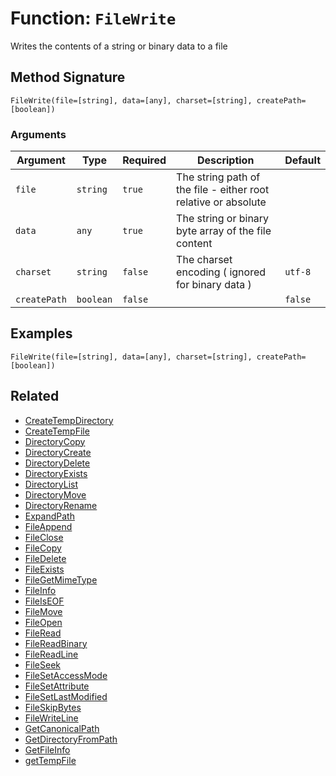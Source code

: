 [comment]: # (Note: This documentation is generated dynamically in the build process.  To modify the contents, change the javadoc on the _invoke method of the BIF class)

# Function: `FileWrite`

Writes the contents of a string or binary data to a file

## Method Signature
```
FileWrite(file=[string], data=[any], charset=[string], createPath=[boolean])
```
### Arguments

| Argument | Type | Required | Description | Default |
|----------|------|----------|-------------|---------|
| `file` | `string` | `true` | The string path of the file - either root relative or absolute |  |
| `data` | `any` | `true` | The string or binary byte array of the file content |  |
| `charset` | `string` | `false` | The charset encoding ( ignored for binary data ) | `utf-8` |
| `createPath` | `boolean` | `false` |  | `false` |

## Examples

```
FileWrite(file=[string], data=[any], charset=[string], createPath=[boolean])
```

## Related
  * [CreateTempDirectory](./CreateTempDirectory.md)
  * [CreateTempFile](./CreateTempFile.md)
  * [DirectoryCopy](./DirectoryCopy.md)
  * [DirectoryCreate](./DirectoryCreate.md)
  * [DirectoryDelete](./DirectoryDelete.md)
  * [DirectoryExists](./DirectoryExists.md)
  * [DirectoryList](./DirectoryList.md)
  * [DirectoryMove](./DirectoryMove.md)
  * [DirectoryRename](./DirectoryRename.md)
  * [ExpandPath](./ExpandPath.md)
  * [FileAppend](./FileAppend.md)
  * [FileClose](./FileClose.md)
  * [FileCopy](./FileCopy.md)
  * [FileDelete](./FileDelete.md)
  * [FileExists](./FileExists.md)
  * [FileGetMimeType](./FileGetMimeType.md)
  * [FileInfo](./FileInfo.md)
  * [FileIsEOF](./FileIsEOF.md)
  * [FileMove](./FileMove.md)
  * [FileOpen](./FileOpen.md)
  * [FileRead](./FileRead.md)
  * [FileReadBinary](./FileReadBinary.md)
  * [FileReadLine](./FileReadLine.md)
  * [FileSeek](./FileSeek.md)
  * [FileSetAccessMode](./FileSetAccessMode.md)
  * [FileSetAttribute](./FileSetAttribute.md)
  * [FileSetLastModified](./FileSetLastModified.md)
  * [FileSkipBytes](./FileSkipBytes.md)
  * [FileWriteLine](./FileWriteLine.md)
  * [GetCanonicalPath](./GetCanonicalPath.md)
  * [GetDirectoryFromPath](./GetDirectoryFromPath.md)
  * [GetFileInfo](./GetFileInfo.md)
  * [getTempFile](./getTempFile.md)
